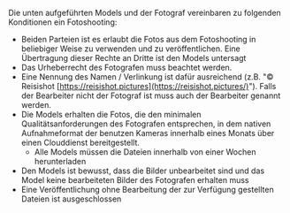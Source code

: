 Die unten aufgeführten Models und der Fotograf vereinbaren zu folgenden Konditionen ein Fotoshooting:

-  Beiden Parteien ist es erlaubt die Fotos aus dem Fotoshooting in
   beliebiger Weise zu verwenden und zu veröffentlichen. Eine
   Übertragung dieser Rechte an Dritte ist den Models untersagt
 - Das Urheberrecht des Fotografen muss beachtet werden.
-   Eine Nennung des Namen / Verlinkung ist dafür ausreichend (z.B. "©️
    Reisishot
    [https://reisishot.pictures](https://reisishot.pictures/)"). Falls
    der Bearbeiter nicht der Fotograf ist muss auch der Bearbeiter
    genannt werden.
-  Die Models erhalten die Fotos, die den minimalen
   Qualitätsanforderungen des Fotografen entsprechen, in dem nativen
   Aufnahmeformat der benutzen Kameras innerhalb eines Monats über einen
   Clouddienst bereitgestellt.
   - Alle Models müssen die Dateien innerhalb von einer Wochen
     herunterladen
-   Den Models ist bewusst, dass die Bilder unbearbeitet sind und das
    Model keine bearbeiteten Bilder des Fotografen erhalten muss
  - Eine Veröffentlichung ohne Bearbeitung der zur Verfügung gestellten
    Dateien ist ausgeschlossen
